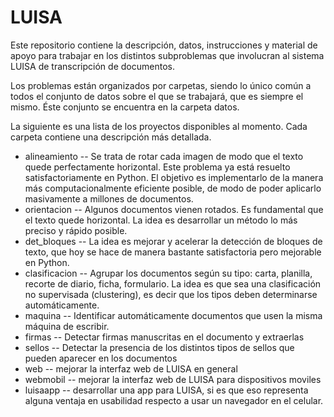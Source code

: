 # LUISA

Este repositorio contiene la descripción, datos, instrucciones y material de apoyo para trabajar en los distintos subproblemas que involucran al sistema LUISA de transcripción de documentos.

Los problemas están organizados por carpetas, siendo lo único común a todos el conjunto de datos sobre el que se trabajará, que es siempre el mismo. Éste conjunto se encuentra en la carpeta datos.

La siguiente es una lista de los proyectos disponibles al momento. Cada carpeta contiene una descripción más detallada.

* alineamiento -- Se trata de rotar cada imagen de modo que el texto quede perfectamente horizontal. Este problema ya está resuelto satisfactoriamente en Python. El objetivo es implementarlo de la manera más computacionalmente eficiente posible, de modo de poder aplicarlo masivamente a millones de documentos.
* orientacion -- Algunos documentos vienen rotados. Es fundamental que el texto quede horizontal. La idea es desarrollar un método lo más preciso y rápido posible.
* det_bloques -- La idea es mejorar y acelerar la detección de bloques de texto, que hoy se hace de manera bastante satisfactoria pero mejorable en Python.
* clasificacion -- Agrupar los documentos según su tipo: carta, planilla, recorte de diario, ficha, formulario. La idea es que sea una clasificación no supervisada (clustering), es decir que los tipos deben determinarse automáticamente.
* maquina -- Identificar automáticamente documentos que usen la misma máquina de escribir.
* firmas -- Detectar firmas manuscritas en el documento y extraerlas
* sellos -- Detectar la presencia de los distintos tipos de sellos que pueden aparecer en los documentos
* web -- mejorar la interfaz web de LUISA en general
* webmobil -- mejorar la interfaz web de LUISA para dispositivos moviles
* luisaapp -- desarrollar una app para LUISA, si es que eso representa alguna ventaja en usabilidad respecto a usar un navegador en el celular.

